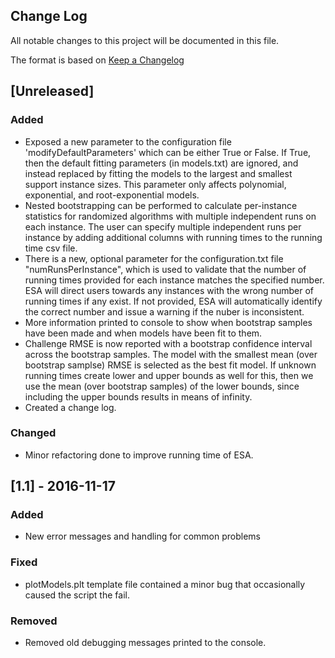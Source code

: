 ## Change Log

All notable changes to this project will be documented in this file.

The format is based on [Keep a Changelog](http://keepachangelog.com/) 

## [Unreleased]

### Added
 - Exposed a new parameter to the configuration file 'modifyDefaultParameters' which can be either True or False. If True, then the default fitting parameters (in models.txt) are ignored, and instead replaced by fitting the models to the largest and smallest support instance sizes. This parameter only affects polynomial, exponential, and root-exponential models.
 - Nested bootstrapping can be performed to calculate per-instance statistics for randomized algorithms with multiple independent runs on each instance. The user can specify multiple independent runs per instance by adding additional columns with running times to the running time csv file. 
 - There is a new, optional parameter for the configuration.txt file "numRunsPerInstance", which is used to validate that the number of running times provided for each instance matches the specified number. ESA will direct users towards any instances with the wrong number of running times if any exist. If not provided, ESA will automatically identify the correct number and issue a warning if the nuber is inconsistent.
 - More information printed to console to show when bootstrap samples have been made and when models have been fit to them.
 - Challenge RMSE is now reported with a bootstrap confidence interval across the bootstrap samples. The model with the smallest mean (over bootstrap samplse) RMSE is selected as the best fit model. If unknown running times create lower and upper bounds as well for this, then we use the mean (over bootstrap samples) of the lower bounds, since including the upper bounds results in means of infinity.
 - Created a change log.

### Changed
 - Minor refactoring done to improve running time of ESA.


## [1.1] - 2016-11-17

### Added
 - New error messages and handling for common problems

### Fixed
 - plotModels.plt template file contained a minor bug that occasionally caused the script the fail.

### Removed
 - Removed old debugging messages printed to the console.
